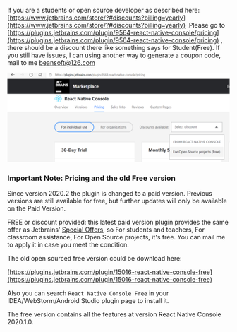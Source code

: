 If you are a students or open source developer as described here: [https://www.jetbrains.com/store/?#discounts?billing=yearly](https://www.jetbrains.com/store/?#discounts?billing=yearly)  .Please go to [https://plugins.jetbrains.com/plugin/9564-react-native-console/pricing](https://plugins.jetbrains.com/plugin/9564-react-native-console/pricing) , there should be a discount there like something says for Student(Free). 
    If you still have issues, I can using another way to generate a coupon code, mail to me beansoft@126.com

![free_discount](free_discount.png)    

### Important Note: Pricing and the old Free version

Since version 2020.2 the plugin is changed to a paid version. Previous versions are still available for free, but further updates will only be available on the Paid Version.

FREE or discount provided: this latest paid version plugin provides the same offer as Jetbrains' <a href="https://www.jetbrains.com/community/education/#students">Special Offers</a>, so For students and teachers, For classroom assistance, For Open Source projects, it's free. You can mail me to apply it in case you meet the condition.<br>



The old open sourced free version could be download here:

[https://plugins.jetbrains.com/plugin/15016-react-native-console-free](https://plugins.jetbrains.com/plugin/15016-react-native-console-free)

Also you can search  `React Native Console Free` in your IDEA/WebStorm/Android Studio plugin page to install it.

The free version contains all the features at version React Native Console 2020.1.0.
